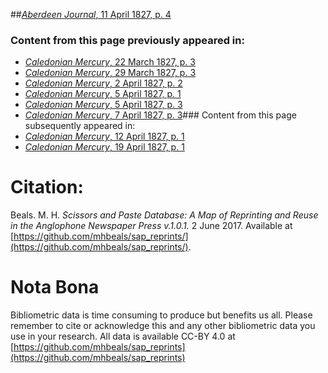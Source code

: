 ##[*Aberdeen Journal*, 11 April 1827, p. 4](https://mhbeals.github.io/sap_html/Aberdeen-Journal/Aberdeen-Journal-11-April-1827-p-4)

### Content from this page previously appeared in:
+ [*Caledonian Mercury*, 22 March 1827, p. 3](https://mhbeals.github.io/sap_html/Caledonian-Mercury/Caledonian-Mercury-22-March-1827-p-3)
+ [*Caledonian Mercury*, 29 March 1827, p. 3](https://mhbeals.github.io/sap_html/Caledonian-Mercury/Caledonian-Mercury-29-March-1827-p-3)
+ [*Caledonian Mercury*, 2 April 1827, p. 2](https://mhbeals.github.io/sap_html/Caledonian-Mercury/Caledonian-Mercury-2-April-1827-p-2)
+ [*Caledonian Mercury*, 5 April 1827, p. 1](https://mhbeals.github.io/sap_html/Caledonian-Mercury/Caledonian-Mercury-5-April-1827-p-1)
+ [*Caledonian Mercury*, 5 April 1827, p. 3](https://mhbeals.github.io/sap_html/Caledonian-Mercury/Caledonian-Mercury-5-April-1827-p-3)
+ [*Caledonian Mercury*, 7 April 1827, p. 3](https://mhbeals.github.io/sap_html/Caledonian-Mercury/Caledonian-Mercury-7-April-1827-p-3)### Content from this page subsequently appeared in:
+ [*Caledonian Mercury*, 12 April 1827, p. 1](https://mhbeals.github.io/sap_html/Caledonian-Mercury/Caledonian-Mercury-12-April-1827-p-1)
+ [*Caledonian Mercury*, 19 April 1827, p. 1](https://mhbeals.github.io/sap_html/Caledonian-Mercury/Caledonian-Mercury-19-April-1827-p-1)
                    
# Citation: 

Beals. M. H. *Scissors and Paste Database: A Map of Reprinting and Reuse in the Anglophone Newspaper Press v.1.0.1.* 2 June 2017. Available at [https://github.com/mhbeals/sap_reprints/](https://github.com/mhbeals/sap_reprints/). 
                    
# Nota Bona

Bibliometric data is time consuming to produce but benefits us all. Please remember to cite or acknowledge this and any other bibliometric data you use in your research. All data is available CC-BY 4.0 at [https://github.com/mhbeals/sap_reprints](https://github.com/mhbeals/sap_reprints)